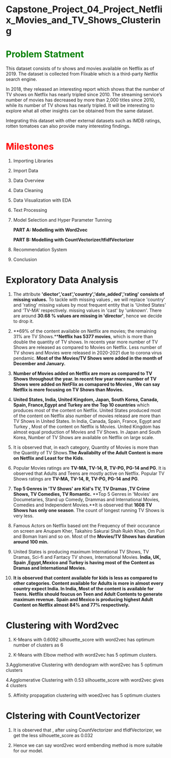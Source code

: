 # Capstone_Project_04_Project_Netflix_Movies_and_TV_Shows_Clustering

# <font color='green'>**Problem Statment**</font>


This dataset consists of tv shows and movies available on Netflix as of 2019. The dataset is collected from Flixable which is a third-party Netflix search engine.

In 2018, they released an interesting report which shows that the number of TV shows on Netflix has nearly tripled since 2010. The streaming service’s number of movies has decreased by more than 2,000 titles since 2010, while its number of TV shows has nearly tripled. It will be interesting to explore what all other insights can be obtained from the same dataset.

Integrating this dataset with other external datasets such as IMDB ratings, rotten tomatoes can also provide many interesting findings.

# <font color='red'>**Milestones**</font>

1. Importing Libraries
2. Import Data
3. Data Overview
4. Data Cleaning
5. Data Visualization with EDA
6. Text Processing
7. Model Selection and Hyper Parameter Tunning
   
   **PART A: Modelling with Word2vec**
   
   **PART B: Modelling with CountVectorizer/tfidfVectorizer**
8. Recommendation System
9. Conclusion

# **Exploratory Data Analysis**


1. The attribute **'diector','cast','country','date_added','rating' consists of missing values.** To tackle with missing values , we will replace 'country' and 'rating' missing values by most frequent entity that is 'United States' and 'TV-MA' respectively. missing values in 'cast' by 'unknown'. There are around **30.68 % values are missing in 'director'**, hence we decide to drop it.


2. **69% of the content available on Netflix are movies; the remaining 31% are TV Shows.****Netflix has 5377 movies**, which is more than double the quantity of TV shows. In recents year more number of TV Shows are released as compared to Movies on Netflix. Less number of TV shows and Movies were released in 2020-2021 due to corona virus pendamic. **Most of the Movies/TV Shows were added in the month of December and January.**


3. **Number of Movies added on Netflix are more as compared to TV Shows throughout the year. In recent few year more number of TV Shows were added on NetFlix as comapared to Movies , We can say Netflix is more focusing on TV Shows than Movies.** 


4. **United States, India, United Kingdom, Japan, South Korea, Canada, Spain, France,Egypt and Turkey are the Top 10 countries** which produces most of the content on Netflix. United States produced most of the content on Netflix also number of movies releasd are more than TV Shows in United States. In India, Canada, Spain, France, Egypt and Turkey , Most of the content on Netflix is Movies. United Kingdom has almost equal production of Movies and TV Shows. In Japan and South Korea, Number of TV Shows are available on Netflix on large scale. 

5. It is observed that, in each category, Quantity of Movies is more than the Quantity of TV Shows.**The Availabilty of the Adult Content is more on Netflix and Least for the Kids**.


6. Popular Movies ratings are **TV-MA, TV-14, R, TV-PG, PG-14 and PG**. It is observed that Adults and Teens are mostly active on Netflix. Popular TV Shows ratings are **TV-MA, TV-14, R, TV-PG, PG-14 and PG**.


7. **Top 5 Genres in 'TV Shows' are Kid's TV, TV Dramas ,TV Crime Shows, TV Comedies, TV Romantic.** **Top 5 Genres in 'Movies' are Documetaries, Stand up Comedy, Drammas and International Movies, Comedies and Independent Movies.**It is observed that **1608 TV Shows has only one season**. The count of longest running TV Shows is very less. 

8. Famous Actors on Netflix based ont the Frequency of their occurance on screen are Anupam Kher, Takahiro Sakurai Shah Rukh Khan, Om Puri and Boman Irani and so on. Most of the **Movies/TV Shows has duration around 100 min.**

9. United States is producing maximum International TV Shows, TV Dramas, Sci-fi and Fantacy TV shows, International Movies. **India, UK, Spain ,Egypt,Mexico and Turkey is having most of the Content as Dramas and International Movies.**


10. **It is observed that content available for kids is less as compared to other categories. Content available for Adults is more in almost every country expect India. In India, Most of the content is available for Teens. Netflix should foucus on Teen and Adult Contents to generate maximum revenue.** **Spain and Mexico is producing highest Adult Content on Netflix almost 84% and 77% respectively.**


# **Clustering with Word2vec**

1. K-Means with 0.6092 silhouette_score with word2vec has optimum number of clusters as 6

2. K-Means with Elbow method with word2vec has 5 optimum clusters.

3.Agglomerative Clustering with dendogram with word2vec has 5 optimum clusters

4.Agglomerative Clustering with 0.53 silhouette_score with word2vec gives 4 clusters

5. Affinity propagation clustering with woed2vec has 5 optimum clusters

# **Clstering with CountVectorizer**

1. It is observed that , after using CountVectorizer and tfidfVectorizer, we get the less silhouette_score as 0.032

2. Hence we can say word2vec word embending method is more suitable for our model.


